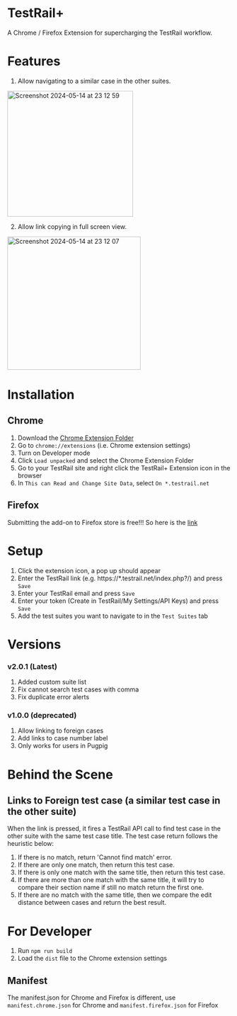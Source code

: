 # TestRail+
A Chrome / Firefox Extension for supercharging the TestRail workflow.

# Features
1. Allow navigating to a similar case in the other suites.
<img width="284" alt="Screenshot 2024-05-14 at 23 12 59" src="https://github.com/StevenChenWaiHo/TestRail-Plus/assets/122108964/88af5096-16f4-4f76-a216-04140b8a8229">

2. Allow link copying in full screen view.
<img width="301" alt="Screenshot 2024-05-14 at 23 12 07" src="https://github.com/StevenChenWaiHo/TestRail-Plus/assets/122108964/9ab9f299-d75c-49c2-be26-ab145a17d872">

# Installation
## Chrome
1. Download the [Chrome Extension Folder](https://www.dropbox.com/scl/fo/6fjut3exg3iwgnf241wyf/ANALisPMwtFHy9R_ZuMzv3Y?rlkey=8zut23rmjowixyqk2gcbz6lgv&st=yaklwnxo&dl=0)
2. Go to `chrome://extensions` (i.e. Chrome extension settings)
3. Turn on Developer mode
4. Click `Load unpacked` and select the Chrome Extension Folder
5. Go to your TestRail site and right click the TestRail+ Extension icon in the browser
6. In `This can Read and Change Site Data`, select `On *.testrail.net`

## Firefox
Submitting the add-on to Firefox store is free!!! So here is the [link](https://addons.mozilla.org/en-GB/firefox/addon/testrail/)

# Setup
1. Click the extension icon, a pop up should appear
2. Enter the TestRail link (e.g. https://*.testrail.net/index.php?/) and press `Save`
3. Enter your TestRail email and press `Save`
4. Enter your token (Create in TestRail/My Settings/API Keys) and press `Save`
5. Add the test suites you want to navigate to in the `Test Suites` tab

# Versions
### v2.0.1 (Latest)
1. Added custom suite list
2. Fix cannot search test cases with comma
3. Fix duplicate error alerts

### v1.0.0 (deprecated)
1. Allow linking to foreign cases
2. Add links to case number label
3. Only works for users in Pugpig 

# Behind the Scene
##  Links to Foreign test case (a similar test case in the other suite)
When the link is pressed, it fires a TestRail API call to find test case in the other suite with the same test case title.
The test case return follows the heuristic below:
1. If there is no match, return 'Cannot find match' error.
2. If there are only one match, then return this test case.
3. If there is only one match with the same title, then return this test case.
3. If there are more than one match with the same title, it will try to compare their section name if still no match return the first one.
4. If there are no match with the same title, then we compare the edit distance between cases and return the best result.

# For Developer
1. Run `npm run build`
2. Load the `dist` file to the Chrome extension settings

## Manifest
The manifest.json for Chrome and Firefox is different, use `manifest.chrome.json` for Chrome and `manifest.firefox.json` for Firefox
